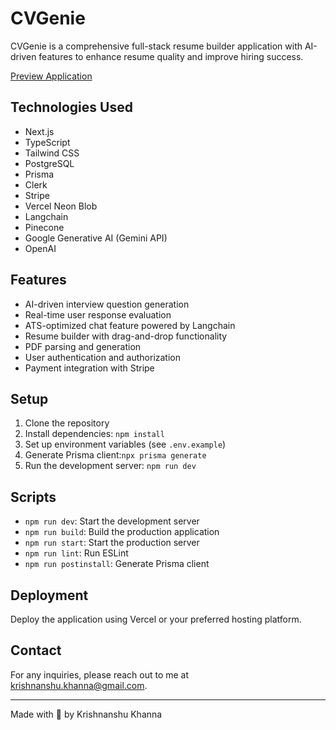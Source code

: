 # CVGenie

CVGenie is a comprehensive full-stack resume builder application with AI-driven features to enhance resume quality and improve hiring success.

[Preview Application](https://aicvgenie.vercel.app)


## Technologies Used

- Next.js
- TypeScript
- Tailwind CSS
- PostgreSQL
- Prisma
- Clerk
- Stripe
- Vercel Neon Blob
- Langchain
- Pinecone
- Google Generative AI (Gemini API)
- OpenAI

## Features

- AI-driven interview question generation
- Real-time user response evaluation
- ATS-optimized chat feature powered by Langchain
- Resume builder with drag-and-drop functionality
- PDF parsing and generation
- User authentication and authorization
- Payment integration with Stripe

## Setup

1. Clone the repository
2. Install dependencies: `npm install`
3. Set up environment variables (see `.env.example`)
4. Generate Prisma client:`npx prisma generate`
5. Run the development server: `npm run dev`


## Scripts

- `npm run dev`: Start the development server
- `npm run build`: Build the production application
- `npm run start`: Start the production server
- `npm run lint`: Run ESLint
- `npm run postinstall`: Generate Prisma client

## Deployment

Deploy the application using Vercel or your preferred hosting platform.

## Contact

For any inquiries, please reach out to me at krishnanshu.khanna@gmail.com.

---

Made with 💜 by Krishnanshu Khanna
